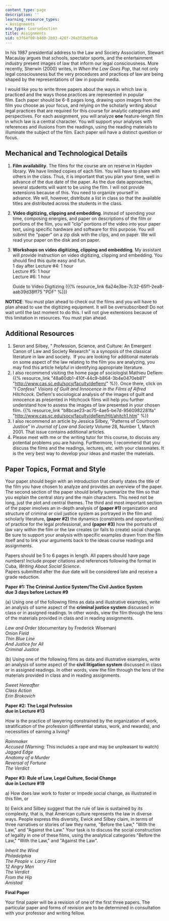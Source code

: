 ```yaml
---
content_type: page
description: ''
learning_resource_types:
- Assignments
ocw_type: CourseSection
title: Assignments
uid: e3f64f09-b4d0-2b93-426f-20a3f2bdf6ab
---
```


In his 1987 presidential address to the Law and Society Association, Stewart Macaulay argues that schools, spectator sports, and the entertainment industry present images of law that inform our legal consciousness. More recently, Sherwin (2000) writes, in _When the Law Goes Pop_, that not only legal consciousness but the very procedures and practices of law are being shaped by the representations of law in popular media.  

I would like you to write three papers about the ways in which law is practiced and the ways those practices are represented in popular film. Each paper should be 6-8 pages long, drawing upon images from the film you choose as your focus, and relying on the scholarly writing about legal practices that are required for this course for analytic categories and perspectives. For each assignment, you will analyze **one** feature-length film in which law is a central character. You will support your analyses with references and illusions from the readings, using the reading materials to illuminate the subject of the film. Each paper will have a distinct question or focus.

Mechanical and Technological Details
------------------------------------

1.  **Film availability**. The films for the course are on reserve in Hayden library. We have limited copies of each film. You will have to share with others in the class. Thus, it is important that you plan your time, well in advance of the due date of the paper. As the due date approaches, several students will want to be using the film. I will not provide extensions because of this. You need to organize yourself in advance. We will, however, distribute a list in class so that the available titles are distributed across the students in the class.
2.  **Video digitizing, clipping and embedding**. Instead of spending your time, composing energies, and paper on descriptions of the film or portions of the film, you will "clip" portions of the video into your paper text, using specific hardware and software for this purpose. You will submit the "paper" on a zip disk with the clips, and on paper. We will read your paper on the disk and on paper.
3.  **Workshops on video digitizing, clipping and embedding**. My assistant will provide instruction on video digitizing, clipping and embedding. You should find this quite easy and fun.  
    1 day after Lecture #4: 1 hour  
    Lecture #5: 1 hour  
    Lecture #6: 1 hour  
      
    Guide to Video Digitizing ({{% resource_link 6a24e3be-7c32-65f1-2ea8-aab39d38ff75 "PDF" %}})

**NOTICE**: You must plan ahead to check out the films and you will have to plan ahead to use the digitizing equipment. It will be oversubscribed! Do not wait until the last moment to do this. I will not give extensions because of this limitation in resources. You must plan ahead.

Additional Resources
--------------------

1.  Seron and Silbey, " Profession, Science, and Culture: An Emergent Canon of Law and Society Research" is a synopsis of the classical literature in law and society.  If you are looking for additional materials on some aspect of the law relating to the film you are analyzing, you may find this article helpful in identifying appropriate literature.
2.  I also recommend visiting the home page of sociologist Mathieu Deflem: {{% resource_link "48a60db1-410f-44c9-b864-3b4e0470eb81" "http://www.cas.sc.edu/socy/faculty/deflem/" %}}. Once there, click on _"I Confess" Visions of Guilt and Innocence in the Films of Alfred Hitchcock_. Deflem's sociological analysis of the images of guilt and innocence as presented in Hitchcock films will help you further understand how to assess the images of law presented in your chosen film. {{% resource_link "b8bcae23-ac75-4ae5-be7d-9560982281fa" "http://www.cas.sc.edu/socy/faculty/deflem/Hit/ahitch1.htm" %}}
3.  I also recommend an article by Jessica Silbey, "Patterns of Courtroom Justice" in _Journal of_ _Law and Society_ Volume 28, Number 1, March 2001. That issue contains additional articles.
4.  Please meet with me or the writing tutor for this course, to discuss any potential problems you are having. Furthermore, I recommend that you discuss the films and the readings, lectures, etc. with your classmates. It is the very best way to develop your ideas and master the materials.

Paper Topics, Format and Style
------------------------------

Your paper should begin with an introduction that clearly states the title of the film you have chosen to analyze and provides an overview of the paper. The second section of the paper should briefly summarize the film so that you explain the central story and the main characters. This need not be long, just the plot and central themes. The third and most important section of the paper involves an in-depth analysis of **(paper #1)** organization and structure of criminal or civil justice system as portrayed in the film and scholarly literature, **(paper #2)** the dynamics (constraints and opportunities) of practice for the legal professional, and **(paper #3)** how the portraits of law vary within the film or the law creates (or fails to create) social change. Be sure to support your analysis with specific examples drawn from the film itself and to link your arguments back to the ideas course readings and assignments.

Papers should be 5 to 6 pages in length. All papers should have page numbers! Include proper citations and references following the format in Cuba, _Writing About Social Science_.  
Papers submitted after the due date will be considered late and receive a grade reduction.

**Paper #1: The Criminal Justice System/The Civil Justice System  
due 3 days before Lecture #9**

(a) Using one of the following films as data and illustrative examples, write an analysis of some aspect of the **criminal justice system** discussed in class or in assigned readings. In other words, view the film through the lens of the materials provided in class and in reading assignments.

_Law and Order_ (documentary by Frederick Wiseman)  
_Onion Field  
Thin Blue Line  
And Justice for All  
Criminal Justice_

(b) Using one of the following films as data and illustrative examples, write an analysis of some aspect of the **civil litigation system** discussed in class or in assigned readings. In other words, view the film through the lens of the materials provided in class and in reading assignments.

_Sweet Hereafter  
Class Action  
Erin Brokovich_

**Paper #2: The Legal Profession  
due in Lecture #13**

How is the practice of lawyering constrained by the organization of work, stratification of the profession (differential status, work, and rewards), and necessities of earning a living?

_Rainmaker  
Accused_ (Warning: This includes a rape and may be unpleasant to watch)  
_Jagged Edge  
Anatomy of a Murder  
Reversal of Fortune  
The Verdict_

**Paper #3: Rule of Law, Legal Culture, Social Change  
due in Lecture #19**

a) How does law work to foster or impede social change, as illustrated in this film, or

b) Ewick and Silbey suggest that the rule of law is sustained by its complexity, that is, that American culture represents the law in diverse ways. People express this diversity, Ewick and Silbey claim, in terms of three narratives or stories of law they name, "Before the Law," "With the Law," and "Against the Law." Your task is to discuss the social construction of legality in one of these films, using the analytical categories "Before the Law," "With the Law," and "Against the Law".

_Inherit the Wind  
Philadelphia  
The People v. Larry Flint  
12 Angry Men  
The Verdict  
From the Hip  
Amistad_

**Final Paper**

Your final paper will be a revision of one of the first three papers. The particular paper and forms of revision are to be determined in consultation with your professor and writing fellow.